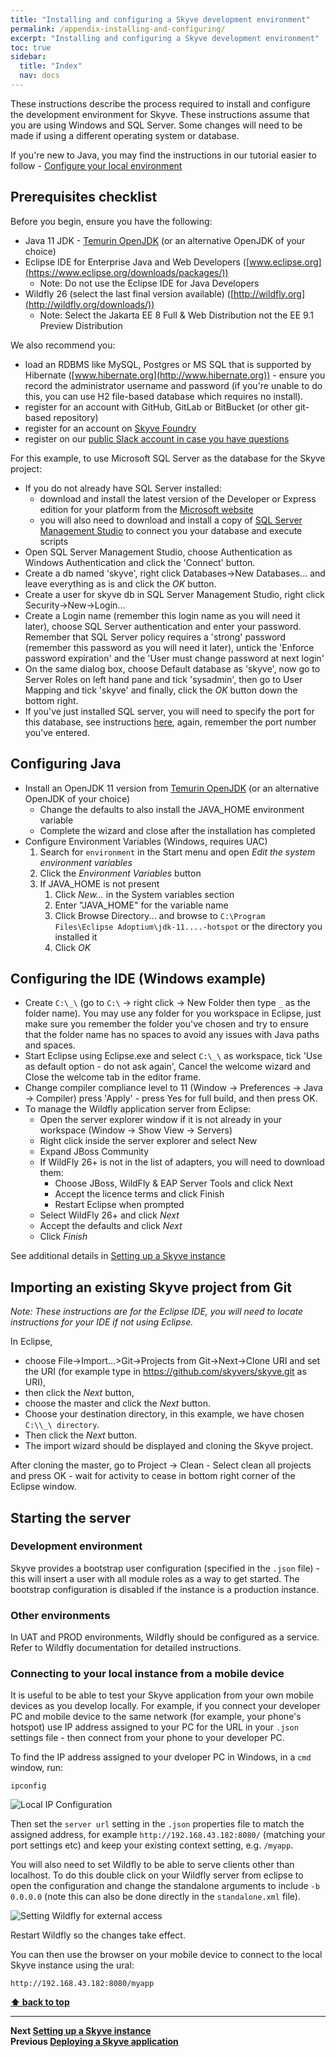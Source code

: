 ```yaml
---
title: "Installing and configuring a Skyve development environment"
permalink: /appendix-installing-and-configuring/
excerpt: "Installing and configuring a Skyve development environment"
toc: true
sidebar:
  title: "Index"
  nav: docs
---
```


These instructions describe the process required to install and configure the 
development environment for Skyve. These instructions assume that you are 
using Windows and SQL Server. Some changes will need to be made if using a 
different operating system or database.

If you're new to Java, you may find the instructions in our tutorial easier to follow - [Configure your local environment](https://skyvers.github.io/Aged-care/chapter3/#32-configure-your-local-environment)

## Prerequisites checklist

Before you begin, ensure you have the following:

* Java 11 JDK - [Temurin OpenJDK](https://adoptium.net/temurin/releases/?version=11) (or an alternative OpenJDK of your choice)
* Eclipse IDE for Enterprise Java and Web Developers ([www.eclipse.org](https://www.eclipse.org/downloads/packages/))
    * Note: Do not use the Eclipse IDE for Java Developers
* Wildfly 26 (select the last final version available) ([http://wildfly.org](http://wildfly.org/downloads/))
    * Note: Select the Jakarta EE 8 Full & Web Distribution not the EE 9.1 Preview Distribution
  
We also recommend you:
* load an RDBMS like MySQL, Postgres or MS SQL that is supported by Hibernate ([www.hibernate.org](http://www.hibernate.org)) - ensure you record the
  administrator username and password (if you're unable to do this, you can use H2 file-based database which requires no install).
* register for an account with GitHub, GitLab or BitBucket (or other git-based repository)
* register for an account on [Skyve Foundry](https://foundry.skyve.org/foundry)
* register on our [public Slack account in case you have questions](https://join.slack.com/t/skyveframework/shared_invite/enQtNDMwNTcyNzE0NzI2LTRkMWUxZDBlZmFlMmJkMjQzYWMzYWQxMmQzYWQ1ZTdlODNkNjRlYzVhYjFmMmQ4NTlhYWY4MjNhMGVkZGNlMjY)

For this example, to use Microsoft SQL Server as the database for the Skyve project:
* If you do not already have SQL Server installed:
  * download and install the latest version of the Developer or Express edition for your platform from the [Microsoft website](https://www.microsoft.com/en-au/sql-server/sql-server-downloads)
  * you will also need to download and install a copy of [SQL Server Management Studio](https://docs.microsoft.com/en-us/sql/ssms/download-sql-server-management-studio-ssms) to connect you your database and execute scripts
* Open SQL Server Management Studio, choose Authentication as Windows Authentication and click the 'Connect' button.
* Create a db named 'skyve', right click Databases->New Databases... and leave everything as is and click the _OK_ button.
* Create a user for skyve db in SQL Server Management Studio, right click Security->New->Login...
* Create a Login name (remember this login name as you will need it later), choose 
  SQL Server authentication and enter your password. Remember that SQL Server policy 
  requires a 'strong' password (remember this password as you will need it later), 
  untick the 'Enforce password expiration' and the 'User must change password at 
  next login'
* On the same dialog box, choose Default database as 'skyve', now go to Server Roles 
  on left hand pane and tick 'sysadmin', then go to User Mapping and tick 'skyve' 
  and finally, click the _OK_ button down the bottom right.
* If you've just installed SQL server, you will need to specify the port for this 
  database, see instructions [here](https://community.spiceworks.com/how_to/124598-find-the-port-sql-server-is-using-and-change-a-dynamic-port-to-static), 
  again, remember the port number you've entered.

## Configuring Java
* Install an OpenJDK 11 version from [Temurin OpenJDK](https://adoptium.net/temurin/releases/?version=11) (or an alternative OpenJDK of your choice)
    * Change the defaults to also install the JAVA_HOME environment variable
    * Complete the wizard and close after the installation has completed 
* Configure Environment Variables (Windows, requires UAC)
    1. Search for `environment` in the Start menu and open *Edit the system environment variables*
    1. Click the *Environment Variables* button
    1. If JAVA_HOME is not present
        1. Click *New...* in the System variables section
        1. Enter "JAVA_HOME" for the variable name
        1. Click Browse Directory... and browse to `C:\Program Files\Eclipse Adoptium\jdk-11....-hotspot` or the directory you installed it
        1. Click *OK*

## Configuring the IDE (Windows example)

* Create `C:\_\` (go to `C:\` -> right click -> New Folder then type `_` as the 
folder name). You may use any folder for you workspace in Eclipse, just make sure you remember 
the folder you've chosen and try to ensure that the folder name has no spaces to avoid 
any issues with Java paths and spaces.
* Start Eclipse using Eclipse.exe and select `C:\_\` as workspace, tick 'Use as 
default option - do not ask again', Cancel the welcome wizard and Close the welcome 
tab in the editor frame.
* Change compiler compliance level to 11 (Window -> Preferences -> Java -> Compiler) 
press 'Apply' - press Yes for full build, and then press OK.
* To manage the Wildfly application server from Eclipse:
  * Open the server explorer window if it is not already in your workspace (Window -> Show View -> Servers)
  * Right click inside the server explorer and select New
  * Expand JBoss Community
  * If WildFly 26+ is not in the list of adapters, you will need to download them:
    * Choose JBoss, WildFly & EAP Server Tools and click Next
    * Accept the licence terms and click Finish
    * Restart Eclipse when prompted
  * Select WildFly 26+ and click _Next_
  * Accept the defaults and click _Next_
  * Click _Finish_
  
See additional details in [Setting up a Skyve instance](./../pages/appendix_setting-up-a-skyve-instance)

## Importing an existing Skyve project from Git

*Note: These instructions are for the Eclipse IDE, you will need to locate instructions for your IDE if not using Eclipse.*

In Eclipse, 

* choose File->Import...>Git->Projects from Git->Next->Clone URI and set the URI (for example type in https://github.com/skyvers/skyve.git as URI),
* then click the _Next_ button, 
* choose the master and click the _Next_ button. 
* Choose your destination directory, in this example, we have chosen `C:\\_\ directory`.
* Then click the _Next_ button. 
* The import wizard should be displayed and cloning the Skyve project.

After cloning the master, go to Project -> Clean - Select clean all projects and press OK - wait for activity to cease in bottom right corner of the Eclipse window.

## Starting the server

### Development environment
Skyve provides a bootstrap user configuration (specified in the `.json` file) - this will insert a user with all module roles as a way to get started. The bootstrap configuration is disabled if the instance is a production instance.

### Other environments
In UAT and PROD environments, Wildfly should be configured as a service. Refer to Wildfly documentation for detailed instructions.

### Connecting to your local instance from a mobile device

It is useful to be able to test your Skyve application from your own mobile devices as you develop locally. For example, if you connect your developer PC and mobile device to the same network (for example, your phone's hotspot) use IP address assigned to your PC for the URL in your `.json` settings file - then connect from your phone to your developer PC.

To find the IP address assigned to your dveloper PC in Windows, in a `cmd` window, run:

```
ipconfig
```

![Local IP Configuration](./../assets/images/appendix/local_ip_config.png "Local IP Configuration")

Then set the `server url` setting in the `.json` properties file to match the assigned address, for example `http://192.168.43.182:8080/` (matching your port settings etc) and keep your existing context setting, e.g. `/myapp`.

You will also need to set Wildfly to be able to serve clients other than localhost. To do this double click on your Wildfly server from eclipse to open the configuration and change the standalone arguments to include `-b 0.0.0.0` (note this can also be done directly in the `standalone.xml` file).

![Setting Wildfly for external access](./../assets/images/appendix/wildfly_external_access.png "Setting Wildfly for external access")

Restart Wildfly so the changes take effect.

You can then use the browser on your mobile device to connect to the local Skyve instance using the ural:

```
http://192.168.43.182:8080/myapp
```

**[⬆ back to top](#installing-and-configuring-a-skyve-development-environment)**

---
**Next [Setting up a Skyve instance](./../_pages/appendix-setting-up-a-skyve-instance.md)**<br>
**Previous [Deploying a Skyve application](./../_pages/appendix-deploying-a-skyve-application.md)**
